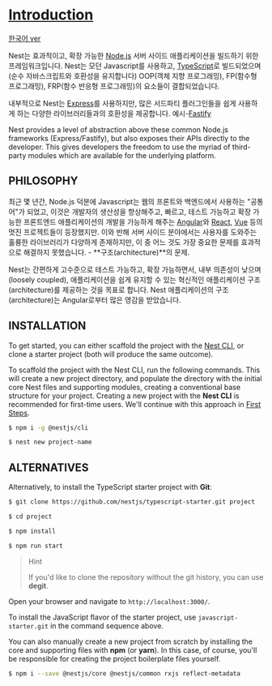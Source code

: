 # [Introduction](https://docs.nestjs.com/)

[한국어 ver](https://github.com/nestjs/nest/blob/master/readme_kr.md)

Nest는 효과적이고, 확장 가능한 [Node.js](https://nodejs.org/) 서버 사이드 애플리케이션을 빌드하기 위한 프레임워크입니다. Nest는 모던 Javascript를 사용하고, [TypeScript](http://www.typescriptlang.org/)로 빌드되었으며(순수 자바스크립트와 호환성을 유지합니다) OOP(객체 지향 프로그래밍), FP(함수형 프로그래밍), FRP(함수 반응형 프로그래밍)의 요소들이 결합되었습니다.

내부적으로 Nest는 [Express](https://expressjs.com/)를 사용하지만, 많은 서드파티 플러그인들을 쉽게 사용하게 하는 다양한 라이브러리들과의 호환성을 제공합니다. 예시-[Fastify](https://github.com/fastify/fastify)

Nest provides a level of abstraction above these common Node.js frameworks (Express/Fastify), but also exposes their APIs directly to the developer. This gives developers the freedom to use the myriad of third-party modules which are available for the underlying platform.

## PHILOSOPHY

최근 몇 년간, Node.js 덕분에 Javascript는 웹의 프론트와 백엔드에서 사용하는 "공통어"가 되었고, 이것은 개발자의 생산성을 향상해주고, 빠르고, 테스트 가능하고 확장 가능한 프론트엔드 애플리케이션의 개발을 가능하게 해주는 [Angular](https://angular.io/)와 [React](https://github.com/facebook/react), [Vue](https://github.com/vuejs/vue) 등의 멋진 프로젝트들이 등장했지만. 이와 반해 서버 사이드 분야에서는 사용자를 도와주는 훌륭한 라이브러리가 다양하게 존재하지만, 이 중 어느 것도 가장 중요한 문제를 효과적으로 해결하지 못했습니다. - **구조(architecture)**의 문제.

Nest는 간편하게 고수준으로 테스트 가능하고, 확장 가능하면서, 내부 의존성이 낮으며(loosely coupled), 애플리케이션을 쉽게 유지할 수 있는 혁신적인 애플리케이션 구조(architecture)를 제공하는 것을 목표로 합니다. Nest 애플리케이션의 구조(architecture)는 Angular로부터 많은 영감을 받았습니다.

## INSTALLATION

To get started, you can either scaffold the project with the [Nest CLI](https://docs.nestjs.com/cli/overview), or clone a starter project (both will produce the same outcome).

To scaffold the project with the Nest CLI, run the following commands. This will create a new project directory, and populate the directory with the initial core Nest files and supporting modules, creating a conventional base structure for your project. Creating a new project with the **Nest CLI** is recommended for first-time users. We'll continue with this approach in [First Steps](https://docs.nestjs.com/first-steps).

```bash
$ npm i -g @nestjs/cli

$ nest new project-name
```

## ALTERNATIVES

Alternatively, to install the TypeScript starter project with **Git**:

```bash
$ git clone https://github.com/nestjs/typescript-starter.git project

$ cd project

$ npm install

$ npm run start
```

> Hint
>
> If you'd like to clone the repository without the git history, you can use **degit**.

Open your browser and navigate to `http://localhost:3000/`.

To install the JavaScript flavor of the starter project, use `javascript-starter.git` in the command sequence above.

You can also manually create a new project from scratch by installing the core and supporting files with **npm** (or **yarn**). In this case, of course, you'll be responsible for creating the project boilerplate files yourself.

```bash
$ npm i --save @nestjs/core @nestjs/common rxjs reflect-metadata
```
